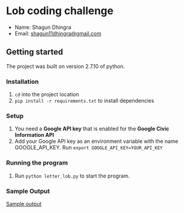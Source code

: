 # Lob coding challenge

- Name: Shagun Dhingra
- Email: shagun11dhingra@gmail.com

## Getting started
The project was built on version 2.7.10 of python.

### Installation
1. `cd` into the project location
1. `pip install -r requirements.txt` to install dependencies

### Setup
1. You need a __Google API key__ that is enabled for the __Google Civic Information API__
2. Add your Google API key as an environment variable with the name GOOGLE_API_KEY.
    Run `export GOOGLE_API_KEY=YOUR_API_KEY`

### Running the program
1. Run `python letter_lob.py` to start the program.

### Sample Output
[Sample output](https://s3.us-west-2.amazonaws.com/assets.lob.com/ltr_5007dcd1b5d351d4.pdf?AWSAccessKeyId=AKIAIILJUBJGGIBQDPQQ&Expires=1516840084&Signature=I6qvDkSeHe9d%2F11da5hrtJdEBX8%3D
)
